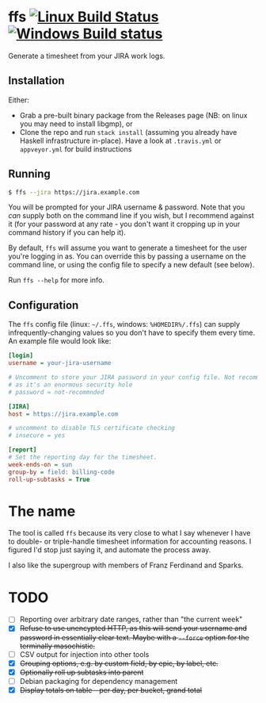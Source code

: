 # ffs [![Linux Build Status](https://travis-ci.org/tcsc/ffs.svg)](https://travis-ci.org/tcsc/ffs) [![Windows Build status](https://ci.appveyor.com/api/projects/status/1vfc1i0rjx2u8lwp?svg=true)](https://ci.appveyor.com/project/tcsc/ffs)

Generate a timesheet from your JIRA work logs.

## Installation
Either:
 - Grab a pre-built binary package from the Releases page (NB: on linux you may need to install libgmp), or
 - Clone the repo and run `stack install` (assuming you already have Haskell 
   infrastructure in-place). Have a look at `.travis.yml` or `appveyor.yml` 
   for build instructions

## Running

```bash
$ ffs --jira https://jira.example.com
```

You will be prompted for your JIRA username & password. Note that you _can_ 
supply both on the command line if you wish, but I recommend against it (for
your password at any rate - you don't want it cropping up in your command 
history if you can help it). 

By default, `ffs` will assume you want to generate a timesheet for the user 
you're logging in as. You can override this by passing a username on the 
command line, or using the config file to specify a new default (see below).

Run `ffs --help` for more info.

## Configuration

The `ffs` config file (linux: `~/.ffs`, windows: `%HOMEDIR%/.ffs`) can supply 
infrequently-changing values so you don't have to specify them every time. An 
example file would look like: 

```ini
[login]
username = your-jira-username

# Uncomment to store your JIRA password in your config file. Not recommended, 
# as it's an enormous security hole
# password = not-recommnded

[JIRA]
host = https://jira.example.com

# uncomment to disable TLS certificate checking
# insecure = yes

[report]
# Set the reporting day for the timesheet. 
week-ends-on = sun
group-by = field: billing-code
roll-up-subtasks = True
```

# The name

The tool is called `ffs` because its very close to what I say whenever I have 
to double- or triple-handle timesheet information for accounting reasons. I 
figured I'd stop just saying it, and automate the process away.

I also like the supergroup with members of Franz Ferdinand and Sparks.

# TODO
 - [ ] Reporting over arbitrary date ranges, rather than "the current week"
 - [X] ~~Refuse to use unencypted HTTP, as this will send your username and 
       password in essentially clear text. Maybe with a `--force` option for 
       the terminally masochistic.~~
 - [ ] CSV output for injection into other tools
 - [X] ~~Grouping options, e.g. by custom field, by epic, by label, etc.~~
 - [X] ~~Optionally roll up subtasks into parent~~
 - [ ] Debian packaging for dependency management
 - [X] ~~Display totals on table - per day, per bucket, grand total~~
